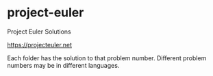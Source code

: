 # project-euler
Project Euler Solutions

https://projecteuler.net

Each folder has the solution to that problem number.  Different problem numbers may be in different languages.
